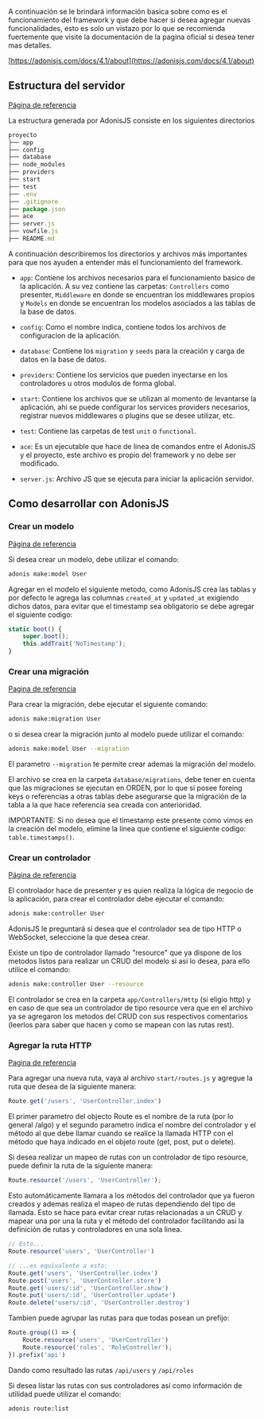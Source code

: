 A continuación se le brindará información basica sobre como es el funcionamiento del framework y que debe hacer si desea agregar nuevas funcionalidades, esto es solo un vistazo por lo que se recomienda fuertemente que visite la documentación de la pagina oficial si desea tener mas detalles.

[https://adonisjs.com/docs/4.1/about](https://adonisjs.com/docs/4.1/about)

## Estructura del servidor

[Página de referencia](https://adonisjs.com/docs/4.1/folder-structure)

La estructura generada por AdonisJS consiste en los siguientes directorios

```javascript
proyecto
├── app
├── config
├── database
├── node_modules
├── providers
├── start
├── test
├── .env
├── .gitignore
├── package.json
├── ace
├── server.js
├── vowfile.js
├── README.md

```

A continuación describiremos los directorios y archivos más importantes para que nos ayuden a entender más el funcionamiento del framework.

- `app`: Contiene los archivos necesarios para el funcionamiento basico de la aplicación. A su vez contiene las carpetas: `Controllers` como presenter, `Middleware` en donde se encuentran los middlewares propios y `Models` en donde se encuentran los modelos asociados a las tablas de la base de datos.

- `config`: Como el nombre indica, contiene todos los archivos de configuracion de la aplicación.

- `database`: Contiene los `migration` y `seeds` para la creación y carga de datos en la base de datos.

- `providers`: Contiene los servicios que pueden inyectarse en los controladores u otros modulos de forma global.

- `start`: Contiene los archivos que se utilizan al momento de levantarse la aplicación, ahi se puede configurar los services providers necesarios, registrar nuevos middlewares o plugins que se desee utilizar, etc.

- `test`: Contiene las carpetas de test `unit` o `functional`.

- `ace`: Es un ejecutable que hace de linea de comandos entre el AdonisJS y el proyecto, este archivo es propio del framework y no debe ser modificado.

- `server.js`: Archivo JS que se ejecuta para iniciar la aplicación servidor.

## Como desarrollar con AdonisJS

### Crear un modelo

[Página de referencia](https://adonisjs.com/docs/4.1/lucid)

Si desea crear un modelo, debe utilizar el comando:

```bash
adonis make:model User
```

Agregar en el modelo el siguiente metodo, como AdonisJS crea las tablas y por defecto le agrega las columnas `created_at` y `updated_at` exigiendo dichos datos, para evitar que el timestamp sea obligatorio se debe agregar el siguiente codigo:

```javascript
static boot() {
    super.boot();
    this.addTrait('NoTimestamp');
}
```

### Crear una migración

[Pagina de referencia](https://adonisjs.com/docs/4.1/migrations)

Para crear la migración, debe ejecutar el siguiente comando:

```bash
adonis make:migration User
```

o si desea crear la migración junto al modelo puede utilizar el comando:

```bash
adonis make:model User --migration
```

El parametro `--migration` te permite crear ademas la migración del modelo.

El archivo se crea en la carpeta `database/migrations`, debe tener en cuenta que las migraciones se ejecutan en ORDEN, por lo que si posee foreing keys o referencias a otras tablas debe asegurarse que la migración de la tabla a la que hace referencia sea creada con anterioridad.

IMPORTANTE: Si no desea que el timestamp este presente como vimos en la creación del modelo, elimine la linea que contiene el siguiente codigo: `table.timestamps()`.

### Crear un controlador

[Página de referencia](https://adonisjs.com/docs/4.1/controllers)

El controlador hace de presenter y es quien realiza la lógica de negocio de la aplicación, para crear el controlador debe ejecutar el comando:

```bash
adonis make:controller User
```

AdonisJS le preguntará si desea que el controlador sea de tipo HTTP o WebSocket, seleccione la que desea crear.

Existe un tipo de controlador llamado "resource" que ya dispone de los metodos listos para realizar un CRUD del modelo si asi lo desea, para ello utilice el comando:

```bash
adonis make:controller User --resource
```
El controlador se crea en la carpeta `app/Controllers/Http` (si eligio http) y en caso de que sea un controlador de tipo resource vera que en el archivo ya se agregaron los metodos del CRUD con sus respectivos comentarios (leerlos para saber que hacen y como se mapean con las rutas rest).

### Agregar la ruta HTTP

[Pagina de referencia](https://adonisjs.com/docs/4.1/routing)

Para agregar una nueva ruta, vaya al archivo `start/routes.js` y agregue la ruta que desea de la siguiente manera:

```javascript
Route.get('/users', 'UserController.index')
```

El primer parametro del objecto Route es el nombre de la ruta (por lo general /algo) y el segundo parametro indica el nombre del controlador y el método al que debe llamar cuando se realice la llamada HTTP con el método que haya indicado en el objeto route (get, post, put o delete).

Si desea realizar un mapeo de rutas con un controlador de tipo resource, puede definir la ruta de la siguiente manera:

```javascript
Route.resource('/users', 'UserController');
```

Esto automáticamente llamara a los métodos del controlador que ya fueron creados y ademas realiza el mapeo de rutas dependiendo del tipo de llamada. Esto se hace para evitar crear rutas relacionadas a un CRUD y mapear una por una la ruta y el método del controlador facilitando así la definición de rutas y controladores en una sola linea.

```javascript
// Esto...
Route.resource('users', 'UserController')

// ...es equivalente a esto:
Route.get('users', 'UserController.index')
Route.post('users', 'UserController.store')
Route.get('users/:id', 'UserController.show')
Route.put('users/:id', 'UserController.update')
Route.delete('users/:id', 'UserController.destroy')
```

Tambien puede agrupar las rutas para que todas posean un prefijo:

```javascript
Route.group(() => {
    Route.resource('users', 'UserController')
    Route.resource('roles', 'RoleController');
}).prefix('api')
```

Dando como resultado las rutas `/api/users` y `/api/roles`

Si desea listar las rutas con sus controladores así como información de utilidad puede utilizar el comando:

```bash
adonis route:list
```
